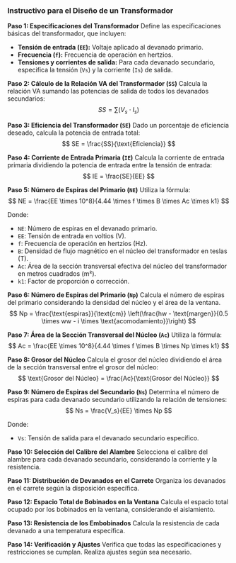 ### Instructivo para el Diseño de un Transformador

**Paso 1: Especificaciones del Transformador**
Define las especificaciones básicas del transformador, que incluyen:
- **Tensión de entrada (`EE`):** Voltaje aplicado al devanado primario.
- **Frecuencia (`f`):** Frecuencia de operación en hertzios.
- **Tensiones y corrientes de salida:** Para cada devanado secundario, especifica la tensión (`Vs`) y la corriente (`Is`) de salida.

**Paso 2: Cálculo de la Relación VA del Transformador (`SS`)**
Calcula la relación VA sumando las potencias de salida de todos los devanados secundarios:
$$
SS = \sum(V_s \cdot I_s)
$$

**Paso 3: Eficiencia del Transformador (`SE`)**
Dado un porcentaje de eficiencia deseado, calcula la potencia de entrada total:
$$
SE = \frac{SS}{\text{Eficiencia}}
$$

**Paso 4: Corriente de Entrada Primaria (`IE`)**
Calcula la corriente de entrada primaria dividiendo la potencia de entrada entre la tensión de entrada:
$$
IE = \frac{SE}{EE}
$$

**Paso 5: Número de Espiras del Primario (`NE`)**
Utiliza la fórmula:
$$
NE = \frac{EE \times 10^8}{4.44 \times f \times B \times Ac \times k1}
$$

Donde:
- `NE`: Número de espiras en el devanado primario.
- `EE`: Tensión de entrada en voltios (V).
- `f`: Frecuencia de operación en hertzios (Hz).
- `B`: Densidad de flujo magnético en el núcleo del transformador en teslas (T).
- `Ac`: Área de la sección transversal efectiva del núcleo del transformador en metros cuadrados (m²).
- `k1`: Factor de proporción o corrección.

**Paso 6: Número de Espiras del Primario (`Np`)**
Calcula el número de espiras del primario considerando la densidad del núcleo y el área de la ventana.
$$
Np = \frac{\text{espiras}}{\text{cm}} \left(\frac{hw - \text{margen}}{0.5 \times ww - i \times \text{acomodamiento}}\right)
$$

**Paso 7: Área de la Sección Transversal del Núcleo (`Ac`)**
Utiliza la fórmula:
$$
Ac = \frac{EE \times 10^8}{4.44 \times f \times B \times Np \times k1}
$$

**Paso 8: Grosor del Núcleo**
Calcula el grosor del núcleo dividiendo el área de la sección transversal entre el grosor del núcleo:
$$
\text{Grosor del Núcleo} = \frac{Ac}{\text{Grosor del Núcleo}}
$$

**Paso 9: Número de Espiras del Secundario (`Ns`)**
Determina el número de espiras para cada devanado secundario utilizando la relación de tensiones:
$$
Ns = \frac{V_s}{EE} \times Np
$$

Donde:
- `Vs`: Tensión de salida para el devanado secundario específico.

**Paso 10: Selección del Calibre del Alambre**
Selecciona el calibre del alambre para cada devanado secundario, considerando la corriente y la resistencia.

**Paso 11: Distribución de Devanados en el Carrete**
Organiza los devanados en el carrete según la disposición específica.

**Paso 12: Espacio Total de Bobinados en la Ventana**
Calcula el espacio total ocupado por los bobinados en la ventana, considerando el aislamiento.

**Paso 13: Resistencia de los Embobinados**
Calcula la resistencia de cada devanado a una temperatura específica.

**Paso 14: Verificación y Ajustes**
Verifica que todas las especificaciones y restricciones se cumplan. Realiza ajustes según sea necesario.
